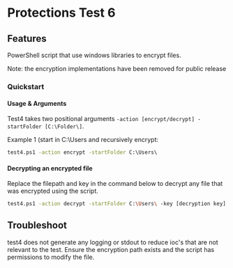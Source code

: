 ﻿# Protections Test 6

## Features

PowerShell script that use windows libraries to encrypt files.

Note: the encryption implementations have been removed for public release

### Quickstart

#### Usage & Arguments

Test4 takes two positional arguments `-action [encrypt/decrypt] -startFolder [C:\Folder\]`.

Example 1 (start in C:\Users and recursively encrypt:

```cmd
test4.ps1 -action encrypt -startFolder C:\Users\
```

#### Decrypting an encrypted file

Replace the filepath and key in the command below to decrypt any file that was encrypted
using the script.

```bash
test4.ps1 -action decrypt -startFolder C:\Users\ -key [decryption key]
```

## Troubleshoot

test4 does not generate any logging or stdout to reduce ioc's that are not relevant to the test.
Ensure the encryption path exists and the script has permissions to modify the file.
